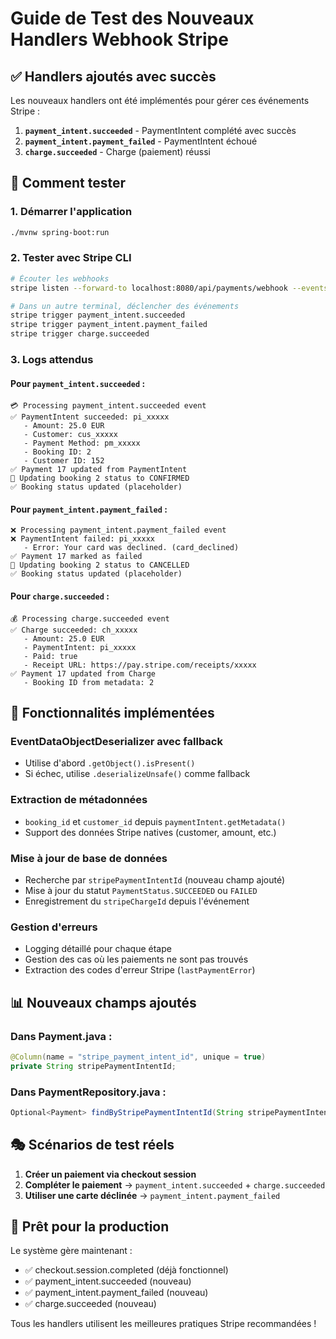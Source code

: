# Guide de Test des Nouveaux Handlers Webhook Stripe

## ✅ Handlers ajoutés avec succès

Les nouveaux handlers ont été implémentés pour gérer ces événements Stripe :

1. **`payment_intent.succeeded`** - PaymentIntent complété avec succès
2. **`payment_intent.payment_failed`** - PaymentIntent échoué
3. **`charge.succeeded`** - Charge (paiement) réussi

## 🎯 Comment tester

### 1. Démarrer l'application
```bash
./mvnw spring-boot:run
```

### 2. Tester avec Stripe CLI
```bash
# Écouter les webhooks
stripe listen --forward-to localhost:8080/api/payments/webhook --events payment_intent.succeeded,payment_intent.payment_failed,charge.succeeded

# Dans un autre terminal, déclencher des événements
stripe trigger payment_intent.succeeded
stripe trigger payment_intent.payment_failed  
stripe trigger charge.succeeded
```

### 3. Logs attendus

#### Pour `payment_intent.succeeded` :
```
💳 Processing payment_intent.succeeded event
✅ PaymentIntent succeeded: pi_xxxxx
   - Amount: 25.0 EUR
   - Customer: cus_xxxxx
   - Payment Method: pm_xxxxx
   - Booking ID: 2
   - Customer ID: 152
✅ Payment 17 updated from PaymentIntent
🔄 Updating booking 2 status to CONFIRMED
✅ Booking status updated (placeholder)
```

#### Pour `payment_intent.payment_failed` :
```
❌ Processing payment_intent.payment_failed event
❌ PaymentIntent failed: pi_xxxxx
   - Error: Your card was declined. (card_declined)
✅ Payment 17 marked as failed
🔄 Updating booking 2 status to CANCELLED
✅ Booking status updated (placeholder)
```

#### Pour `charge.succeeded` :
```
💰 Processing charge.succeeded event
✅ Charge succeeded: ch_xxxxx
   - Amount: 25.0 EUR
   - PaymentIntent: pi_xxxxx
   - Paid: true
   - Receipt URL: https://pay.stripe.com/receipts/xxxxx
✅ Payment 17 updated from Charge
   - Booking ID from metadata: 2
```

## 🔧 Fonctionnalités implémentées

### EventDataObjectDeserializer avec fallback
- Utilise d'abord `.getObject().isPresent()`
- Si échec, utilise `.deserializeUnsafe()` comme fallback

### Extraction de métadonnées
- `booking_id` et `customer_id` depuis `paymentIntent.getMetadata()`
- Support des données Stripe natives (customer, amount, etc.)

### Mise à jour de base de données
- Recherche par `stripePaymentIntentId` (nouveau champ ajouté)
- Mise à jour du statut `PaymentStatus.SUCCEEDED` ou `FAILED`
- Enregistrement du `stripeChargeId` depuis l'événement

### Gestion d'erreurs
- Logging détaillé pour chaque étape
- Gestion des cas où les paiements ne sont pas trouvés
- Extraction des codes d'erreur Stripe (`lastPaymentError`)

## 📊 Nouveaux champs ajoutés

### Dans Payment.java :
```java
@Column(name = "stripe_payment_intent_id", unique = true)
private String stripePaymentIntentId;
```

### Dans PaymentRepository.java :
```java
Optional<Payment> findByStripePaymentIntentId(String stripePaymentIntentId);
```

## 🎭 Scénarios de test réels

1. **Créer un paiement via checkout session**
2. **Compléter le paiement** → `payment_intent.succeeded` + `charge.succeeded`
3. **Utiliser une carte déclinée** → `payment_intent.payment_failed`

## 🚀 Prêt pour la production

Le système gère maintenant :
- ✅ checkout.session.completed (déjà fonctionnel)
- ✅ payment_intent.succeeded (nouveau)
- ✅ payment_intent.payment_failed (nouveau)  
- ✅ charge.succeeded (nouveau)

Tous les handlers utilisent les meilleures pratiques Stripe recommandées !
